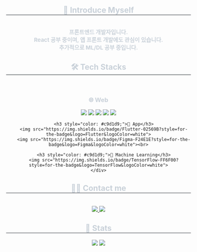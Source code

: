 <div align="center"> 
    <h2 style="border-bottom: 1px solid #21262d; color: #c9d1d9;"> 🙋 Introduce Myself </h2> <br> 
    <div style="font-weight: 700; font-size: 15px; text-align: center; color: #c9d1d9;">
        프론트엔드 개발자입니다.<br>React 공부 중이며, 앱 프론트 개발에도 관심이 있습니다.<br>추가적으로 ML/DL 공부 중입니다.
    </div> 
</div>

<div align="center"> 
    <h2 style="border-bottom: 1px solid #21262d; color: #c9d1d9;"> 🛠️ Tech Stacks </h2> <br> 
    <div style="margin: 0 auto; text-align: center;">
        <h3 style="color: #c9d1d9;">🌐 Web</h3>
        <img src="https://img.shields.io/badge/HTML5-E34F26?style=for-the-badge&logo=HTML5&logoColor=white">
        <img src="https://img.shields.io/badge/CSS3-1572B6?style=for-the-badge&logo=CSS3&logoColor=white">
        <img src="https://img.shields.io/badge/JavaScript-F7DF1E?style=for-the-badge&logo=JavaScript&logoColor=white">
        <img src="https://img.shields.io/badge/Bootstrap-7952B3?style=for-the-badge&logo=Bootstrap&logoColor=white">
        <img src="https://img.shields.io/badge/React-61DAFB?style=for-the-badge&logo=React&logoColor=white"><br>
        
        <h3 style="color: #c9d1d9;">📱 App</h3>
        <img src="https://img.shields.io/badge/Flutter-02569B?style=for-the-badge&logo=Flutter&logoColor=white">
        <img src="https://img.shields.io/badge/Figma-F24E1E?style=for-the-badge&logo=Figma&logoColor=white"><br>
        
        <h3 style="color: #c9d1d9;">🤖 Machine Learning</h3>
        <img src="https://img.shields.io/badge/TensorFlow-FF6F00?style=for-the-badge&logo=TensorFlow&logoColor=white">
    </div>
</div>

<div align="center">
    <h2 style="border-bottom: 1px solid #21262d; color: #c9d1d9;"> 🧑‍💻 Contact me </h2> <br> 
    <a href="https://www.instagram.com/minwoo_is_minu?utm_source=ig_web_button_share_sheet&igsh=ZDNlZDc0MzIxNw==">
        <img src="https://img.shields.io/badge/Instagram-E4405F?style=for-the-badge&logo=Instagram&logoColor=white">
    </a>
    <a href="https://lmw1119.tistory.com/">
        <img src="https://img.shields.io/badge/Tistory-000000?style=for-the-badge&logo=Tistory&logoColor=white">
    </a>
</div>

<div align="center">
    <h2 style="border-bottom: 1px solid #21262d; color: #c9d1d9;"> 🏅 Stats </h2> 
    <div align="center">
        <img src="https://github-readme-stats.vercel.app/api?username=minwoo&bg_color=180,000000,&title_color=000000&text_color=000000">
        <img src="https://github-readme-stats.vercel.app/api/top-langs/?username=minwoo&layout=compact&bg_color=180,000000,&title_color=000000&text_color=000000">
    </div>
</div>
